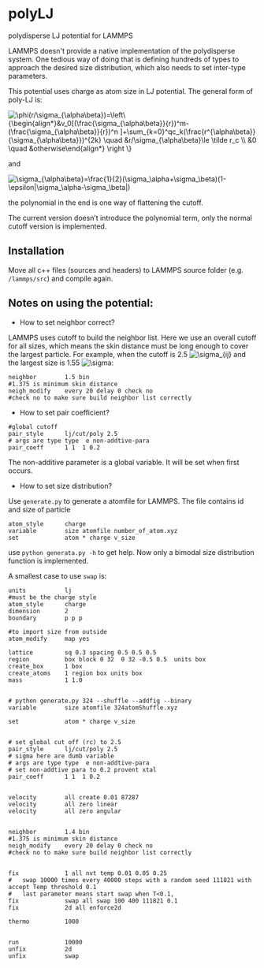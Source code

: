 # polyLJ

polydisperse LJ potential for LAMMPS

LAMMPS doesn't provide a native implementation of the polydisperse system. One tedious way of doing that is defining hundreds of types to approach the desired size distribution, which also needs to set inter-type parameters.

This potential uses charge as atom size in LJ potential. The general form of poly-LJ is:

<img src="https://latex.codecogs.com/svg.image?\phi(r/\sigma_{\alpha\beta})=\left\{\begin{align*}&v_0[(\frac{\sigma_{\alpha\beta}}{r})^m-(\frac{\sigma_{\alpha\beta}}{r})^n&space;]&plus;\sum_{k=0}^qc_k(\frac{r^{\alpha\beta}}{\sigma_{\alpha\beta}})^{2k}&space;\quad&space;&r/\sigma_{\alpha\beta}\le&space;\tilde&space;r_c&space;\\&space;&0&space;\quad&space;&otherwise\end{align*}&space;\right&space;\}" title="\phi(r/\sigma_{\alpha\beta})=\left\{\begin{align*}&v_0[(\frac{\sigma_{\alpha\beta}}{r})^m-(\frac{\sigma_{\alpha\beta}}{r})^n ]+\sum_{k=0}^qc_k(\frac{r^{\alpha\beta}}{\sigma_{\alpha\beta}})^{2k} \quad &r/\sigma_{\alpha\beta}\le \tilde r_c \\ &0 \quad &otherwise\end{align*} \right \}" />

and 

<img src="https://latex.codecogs.com/svg.image?\sigma_{\alpha\beta}=\frac{1}{2}(\sigma_\alpha&plus;\sigma_\beta)(1-\epsilon|\sigma_\alpha-\sigma_\beta|)" title="\sigma_{\alpha\beta}=\frac{1}{2}(\sigma_\alpha+\sigma_\beta)(1-\epsilon|\sigma_\alpha-\sigma_\beta|)" />

the polynomial in the end is one way of flattening the cutoff. 

The current version doesn’t introduce the polynomial term, only the normal cutoff version is implemented.

## Installation

Move all c++ files (sources and headers) to LAMMPS source folder (e.g. `/lammps/src`) and compile again.

## Notes on using the potential:

- How to set neighbor correct?

LAMMPS uses cutoff to build the neighbor list. Here we use an overall cutoff for all sizes, which means the skin distance must be long enough to cover the largest particle. For example, when the cutoff is 2.5 <img src="https://latex.codecogs.com/svg.image?\sigma_{ij}" title="\sigma_{ij}" /> and the largest size is 1.55 <img src="https://latex.codecogs.com/svg.image?\sigma" title="\sigma" />:


```
neighbor        1.5 bin 
#1.375 is minimum skin distance
neigh_modify    every 20 delay 0 check no 
#check no to make sure build neighbor list correctly 
```

- How to set pair coefficient?

```
#global cutoff
pair_style      lj/cut/poly 2.5
# args are type type  e non-addtive-para
pair_coeff      1 1  1 0.2 
```

The non-additive parameter is a global variable. It will be set when first occurs.

- How to set size distribution?

Use `generate.py`  to generate a atomfile for LAMMPS. The file contains id and size of particle

```
atom_style	    charge
variable        size atomfile number_of_atom.xyz
set             atom * charge v_size
```

use `python generata.py -h` to get help. Now only a bimodal size distribution function is implemented.

A smallest case to use `swap` is:

```
units           lj
#must be the charge style
atom_style	    charge
dimension       2 
boundary        p p p

#to import size from outside
atom_modify     map yes

lattice         sq 0.3 spacing 0.5 0.5 0.5
region          box block 0 32  0 32 -0.5 0.5  units box
create_box      1 box
create_atoms    1 region box units box
mass            1 1.0


# python generate.py 324 --shuffle --addfig --binary
variable        size atomfile 324atomShuffle.xyz

set             atom * charge v_size


# set global cut off (rc) to 2.5
pair_style      lj/cut/poly 2.5
# sigma here are dumb variable
# args are type type  e non-addtive-para
# set non-addtive para to 0.2 provent xtal
pair_coeff      1 1  1 0.2


velocity        all create 0.01 87287
velocity        all zero linear
velocity        all zero angular


neighbor        1.4 bin 
#1.375 is minimum skin distance
neigh_modify    every 20 delay 0 check no 
#check no to make sure build neighbor list correctly 


fix             1 all nvt temp 0.01 0.05 0.25
# 	swap 10000 times every 40000 steps with a random seed 111821 with accept Temp threshold 0.1
# 	last parameter means start swap when T<0.1, 
fix             swap all swap 100 400 111821 0.1
fix             2d all enforce2d

thermo          1000


run             10000
unfix           2d
unfix           swap
```

